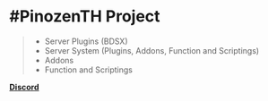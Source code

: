 
#PinozenTH Project
==
> - Server Plugins (BDSX)
> - Server System (Plugins, Addons, Function and Scriptings)
> - Addons
> - Function and Scriptings

**[Discord]('https://discord.gg/ssEbUjkENa')**
